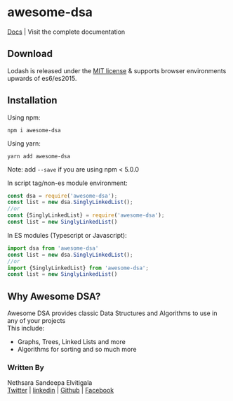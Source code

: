 # awesome-dsa

[Docs](./modules.html) | Visit the complete documentation

## Download

Lodash is released under the [MIT license](https://raw.githubusercontent.com/lodash/lodash/4.17.10-npm/LICENSE) & supports browser environments upwards of es6/es2015.

## Installation

Using npm:

```shell
npm i awesome-dsa
```

Using yarn:

```shell
yarn add awesome-dsa
```

Note: add `--save` if you are using npm < 5.0.0

In script tag/non-es module environment:

```js
const dsa = require('awesome-dsa');
const list = new dsa.SinglyLinkedList();
//or
const {SinglyLinkedList} = require('awesome-dsa');
const list = new SinglyLinkedList()
```

In ES modules (Typescript or Javascript):

```ts
import dsa from 'awesome-dsa'
const list = new dsa.SinglyLinkedList();
//or
import {SinglyLinkedList} from 'awesome-dsa';
const list = new SinglyLinkedList()
```

## Why Awesome DSA?

Awesome DSA provides classic Data Structures and Algorithms to use in any of your projects  
This include:

* Graphs, Trees, Linked Lists and more
* Algorithms for sorting and so much more

### Written By  

Nethsara Sandeepa Elvitigala  
[Twitter](https://twitter.com) | [linkedin](https://linkedin.in) | [Github](https://nethrenial.github.io) | [Facebook](https://facebook.com/nethsara.sandeepa)
